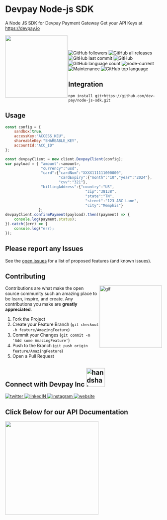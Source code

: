 # Devpay Node-js SDK
A Node JS SDK for Devpay Payment Gateway Get your API Keys at https://devpay.io

<!-- LOGO -->
<a href="https://devpay.io/" target="_blank"><img align="left" width=200px src="https://devpay.io/wp-content/uploads/2021/07/Logo.png"></a>

<br>
<br>

<!-- BADGES -->
![GitHub followers](https://img.shields.io/github/followers/dev-pay?style=social)
![GitHub all releases](https://img.shields.io/github/downloads/dev-pay/node-js-sdk/total?style=plastic)
![GitHub last commit](https://img.shields.io/github/last-commit/dev-pay/node-js-sdk?style=plastic)
![GitHub](https://img.shields.io/github/license/dev-pay/node-js-sdk?style=plastic)
![GitHub language count](https://img.shields.io/github/languages/count/dev-pay/node-js-sdk?style=plastic)
![node-current](https://img.shields.io/node/v/npm?style=plastic)
![Maintenance](https://img.shields.io/maintenance/yes/2021?style=plastic)
![GitHub top language](https://img.shields.io/github/languages/top/dev-pay/node-js-sdk?style=plastic)

## Integration
```
npm install git+https://github.com/dev-pay/node-js-sdk.git

```

## Usage
```javascript
const config = {
    sandbox:true,
    accessKey:"ACCESS_KEU",
    shareableKey:"SHAREABLE_KEY",
    accountId:"ACC_ID"
};

const devpayClient = new client.DevpayClient(config);
var payload = { "amount":<amount>,
                "currency":"usd",
                "card":{"cardNum":"XXXX111111000000",
                        "cardExpiry":{"month":"10","year":"2024"},
                        "cvv":"321"},
                "billingAddress":{"country":"US",
                                    "zip":"38138",
                                    "state":"TN",
                                    "street":"123 ABC Lane",
                                    "city":"Memphis"}
               };
devpayClient.confirmPayment(payload).then((payment) => {
    console.log(payment.status);
}).catch((err) => {
    console.log("err);
});
```
<!-- ROADMAP -->
## Please report any Issues

See the [open issues](https://github.com/dev-pay/node-js-sdk/issues) for a list of proposed features (and known issues).



<!-- CONTRIBUTING -->
## Contributing

<img align="right" width=200px src="https://bit.ly/2W1p9kD" alt="gif">

Contributions are what make the open source community such an amazing place to be learn, inspire, and create. Any contributions you make are **greatly appreciated**.

1. Fork the Project
2. Create your Feature Branch (`git checkout -b feature/AmazingFeature`)
3. Commit your Changes (`git commit -m 'Add some AmazingFeature'`)
4. Push to the Branch (`git push origin feature/AmazingFeature`)
5. Open a Pull Request




<!-- CONTACT -->
## Connect with Devpay Inc <img src="https://bit.ly/2W1p9kD" width="60px" alt="handshake"/>
<a href="https://twitter.com/DevpayInc" target="_blank">
    <img src="https://bit.ly/3hQgnOJ" alt="twitter">
</a>
<a href="https://www.linkedin.com/showcase/devpay" target="_blank">
    <img src="https://bit.ly/3kBedoc" alt="linkedIN">
</a>
<a href="https://www.instagram.com/devpay/" target="_blank">
    <img src="https://bit.ly/2TrIXgc" alt="instagram">
</a>
<a href="https://devpay.io/" target="_blank">
    <img src="https://bit.ly/3rn81Bt" alt="website">
</a>

<!-- ACKNOWLEDGEMENTS -->
## Click Below for our API Documentation


<a href="https://docs.devpay.io/" target="_blank"><img align="left" width=300px src="https://bit.ly/2VUDkYB"></a>
